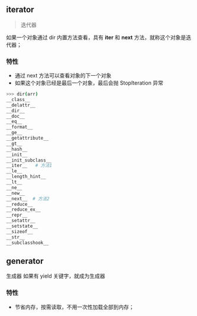 ## iterator
> 迭代器  

如果一个对象通过 dir 内置方法查看，具有 __iter__ 和 __next__ 方法，就称这个对象是迭代器；

### 特性

- 通过 next 方法可以查看对象的下一个对象
- 如果这个对象已经是最后一个对象，最后会抛 StopIteration 异常

```bash
>>> dir(arr)
__class__
__delattr__
__dir__
__doc__
__eq__
__format__
__ge__
__getattribute__
__gt__
__hash__
__init__
__init_subclass__
__iter__   # 方法1
__le__
__length_hint__
__lt__
__ne__
__new__
__next__  # 方法2
__reduce__
__reduce_ex__
__repr__
__setattr__
__setstate__
__sizeof__
__str__
__subclasshook__
````
## generator

生成器
如果有 yield 关键字，就成为生成器

### 特性
- 节省内存，按需读取，不用一次性加载全部到内存；